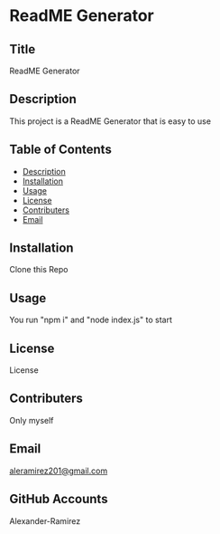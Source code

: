 # ReadME Generator

  ## Title
  ReadME Generator

  ## Description
  This project is a ReadME Generator that is easy to use

  ## Table of Contents
  - [Description](#Description)
  - [Installation](#Installation)
  - [Usage](#Usage)
  - [License](#License)
  - [Contributers](#Contributers)
  - [Email](#Email)

  ## Installation
  Clone this Repo 

  ## Usage
  You run "npm i" and "node index.js" to start

  ## License
   License
  

  ## Contributers
  Only myself

  ## Email
  aleramirez201@gmail.com

  ## GitHub Accounts
  Alexander-Ramirez

